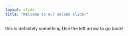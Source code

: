 ```yaml
---
layout: slide
title: "Welcome to our second slide!"
---
```

this is definitely something
Use the left arrow to go back!
